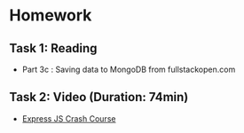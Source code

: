 # Homework

## Task 1: Reading
- Part 3c : Saving data to MongoDB from fullstackopen.com

## Task 2: Video (Duration: 74min)
- [Express JS Crash Course](https://youtu.be/L72fhGm1tfE)

